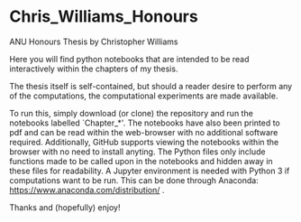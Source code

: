 # Chris_Williams_Honours
ANU Honours Thesis by Christopher Williams

Here you will find python notebooks that are intended to be read interactively within the chapters of my thesis. 

The thesis itself is self-contained, but should a reader desire to perform any of the computations, the computational experiments are made available.

To run this, simply download (or clone) the repository and run the notebooks labelled `Chapter_*'. 
The notebooks have also been printed to pdf and can be read within the web-browser with no additional software required.
Additionally, GitHub supports viewing the notebooks within the browser with no need to install anyting.
The Python files only include functions made to be called upon in the notebooks and hidden away in these files for readability.
A Jupyter environment is needed with Python 3 if computations want to be run. 
This can be done through Anaconda: https://www.anaconda.com/distribution/ .

Thanks and (hopefully) enjoy!
